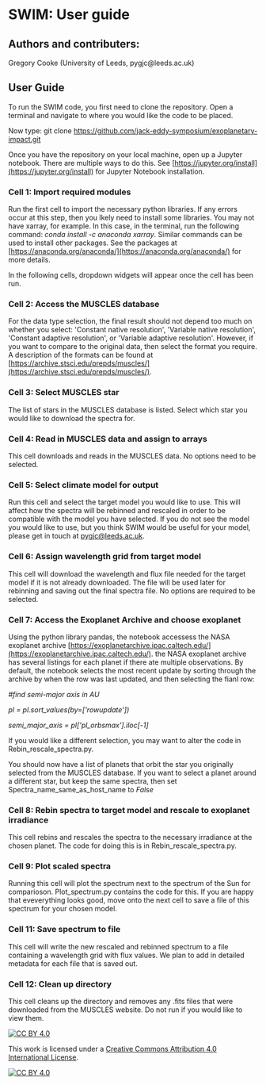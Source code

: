 # SWIM: User guide

## Authors and contributers:

<p>Gregory Cooke (University of Leeds, pygjc@leeds.ac.uk)</p>

## User Guide

To run the SWIM code, you first need to clone the repository. Open a terminal and navigate to where you would like the code to be placed. 

Now type: git clone https://github.com/jack-eddy-symposium/exoplanetary-impact.git

Once you have the repository on your local machine, open up a Jupyter notebook. There are multiple ways to do this. See [https://jupyter.org/install](https://jupyter.org/install) for Jupyter Notebook installation.

### Cell 1: Import required modules 
Run the first cell to import the necessary python libraries. If any errors occur at this step, then you lkely need to install some libraries. You may not have xarray, for example. In this case, in the terminal, run the following command: <i>conda install -c anaconda xarray</i>. Similar commands can be used to install other packages. See the packages at [https://anaconda.org/anaconda/](https://anaconda.org/anaconda/) for more details.

In the following cells, dropdown widgets will appear once the cell has been run.

### Cell 2: Access the MUSCLES database

For the data type selection, the final result should not depend too much on whether you select: \'Constant native resolution\', \'Variable native resolution\', \'Constant adaptive resolution\', or \'Variable adaptive resolution\'. However, if you want to compare to the original data, then select the format you require. A description of the formats can be found at [https://archive.stsci.edu/prepds/muscles/](https://archive.stsci.edu/prepds/muscles/).

### Cell 3: Select MUSCLES star

The list of stars in the MUSCLES database is listed. Select which star you would like to download the spectra for. 

### Cell 4: Read in MUSCLES data and assign to arrays 

This cell downloads and reads in the MUSCLES data. No options need to be selected.

### Cell 5: Select climate model for output

Run this cell and select the target model you would like to use. This will affect how the spectra will be rebinned and rescaled in order to be compatible with the model you have selected. If you do not see the model you would like to use, but you think SWIM would be useful for your model, please get in touch at pygjc@leeds.ac.uk.

### Cell 6: Assign wavelength grid from target model

This cell will download the wavelength and flux file needed for the target model if it is not already downloaded. The file will be used later for rebinning and saving out the final spectra file. No options are required to be selected.

### Cell 7: Access the Exoplanet Archive and choose exoplanet

Using the python library pandas, the notebook accessess the NASA exoplanet archive [https://exoplanetarchive.ipac.caltech.edu/](https://exoplanetarchive.ipac.caltech.edu/). the NASA exoplanet archive has several listings for each planet if there ate multiple observations. By default, the notebook selects the most recent update by sorting through the archive by when the row was last updated, and then selecting the fianl row:

<i>#find semi-major axis in AU

pl = pl.sort_values(by=['rowupdate'])

semi_major_axis = pl['pl_orbsmax'].iloc[-1]</i>

If you would like a different selection, you may want to alter the code in Rebin_rescale_spectra.py.

You should now have a list of planets that orbit the star you originally selected from the MUSCLES database. If you want to select a planet around a different star, but keep the same spectra, then set Spectra_name_same_as_host_name to <i>False</i>

### Cell 8: Rebin spectra to target model and rescale to exoplanet irradiance

This cell rebins and rescales the spectra to the necessary irradiance at the chosen planet. The code for doing this is in Rebin_rescale_spectra.py.


### Cell 9: Plot scaled spectra

Running this cell will plot the spectrum next to the spectrum of the Sun for comparioson. Plot_spectrum.py contains the code for this. If you are happy that eveverything looks good, move onto the next cell to save a file of this spectrum for your chosen model.

### Cell 11: Save spectrum to file

This cell will write the new rescaled and rebinned spectrum to a file containing a wavelength grid with flux values. We plan to add in detailed metadata for each file that is saved out.

### Cell 12: Clean up directory

This cell cleans up the directory and removes any .fits files that were downloaded from the MUSCLES website. Do not run if you would like to view them.



[![CC BY 4.0][cc-by-shield]][cc-by]

This work is licensed under a
[Creative Commons Attribution 4.0 International License][cc-by].

[![CC BY 4.0][cc-by-image]][cc-by]

[cc-by]: http://creativecommons.org/licenses/by/4.0/
[cc-by-image]: https://i.creativecommons.org/l/by/4.0/88x31.png
[cc-by-shield]: https://img.shields.io/badge/License-CC%20BY%204.0-lightgrey.svg


